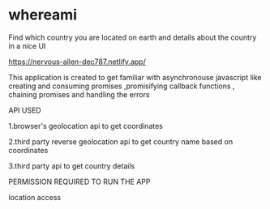 # whereami

Find which country you are located on earth and details about the country in a nice UI 


https://nervous-allen-dec787.netlify.app/


This application is created to get familiar with asynchronouse javascript like creating and consuming promises ,promisifying callback functions , chaining promises 
and handling the errors


API USED


1.browser's geolocation api to get coordinates

2.third party reverse geolocation api to get country name based on coordinates

3.third party api to get country details  



PERMISSION REQUIRED TO RUN THE APP

location access

